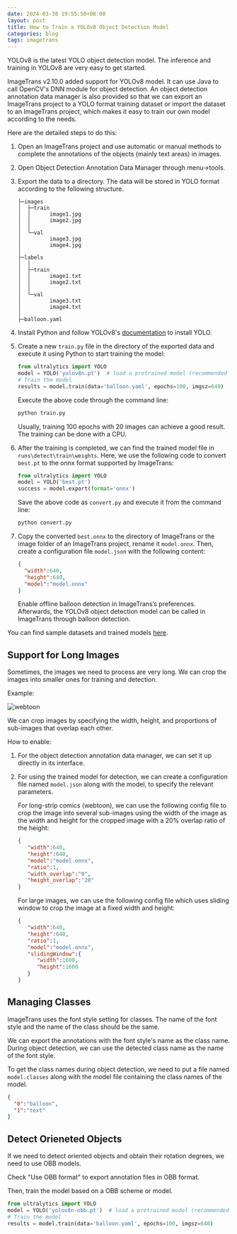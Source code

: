 ```yaml
---
date: 2024-03-30 19:55:50+08:00
layout: post
title: How to Train a YOLOv8 Object Detection Model
categories: blog
tags: imagetrans
---
```


YOLOv8 is the latest YOLO object detection model. The inference and training in YOLOv8 are very easy to get started.

ImageTrans v2.10.0 added support for YOLOv8 model. It can use Java to call OpenCV's DNN module for object detection. An object detection annotation data manager is also provided so that we can export an ImageTrans project to a YOLO format training dataset or import the dataset to an ImageTrans project, which makes it easy to train our own model according to the needs.

Here are the detailed steps to do this:

1. Open an ImageTrans project and use automatic or manual methods to complete the annotations of the objects (mainly text areas) in images.
2. Open Object Detection Annotation Data Manager through menu->tools.
3. Export the data to a directory. The data will be stored in YOLO format according to the following structure.

   ```
   ├─images
   │  ├─train
   │  │      image1.jpg
   │  │      image2.jpg
   │  │
   │  └─val
   │         image3.jpg
   │         image4.jpg
   │
   ├─labels
   │  │
   │  ├─train
   │  │      image1.txt
   │  │      image2.txt
   │  │
   │  └─val
   │         image3.txt
   │         image4.txt
   │
   ├─balloon.yaml
   ```

4. Install Python and follow YOLOv8's [documentation](https://docs.ultralytics.com/) to install YOLO.
5. Create a new `train.py` file in the directory of the exported data and execute it using Python to start training the model:

   ```py
   from ultralytics import YOLO
   model = YOLO('yolov8n.pt')  # load a pretrained model (recommended for training)
   # Train the model
   results = model.train(data='balloon.yaml', epochs=100, imgsz=640)
   ```

   Execute the above code through the command line:

   ```bash
   python train.py
   ```

   Usually, training 100 epochs with 20 images can achieve a good result. The training can be done with a CPU.

6. After the training is completed, we can find the trained model file in `runs\detect\train\weights`. Here, we use the following code to convert `best.pt` to the onnx format supported by ImageTrans:

   ```py
   from ultralytics import YOLO
   model = YOLO('best.pt')
   success = model.export(format='onnx')
   ```

   Save the above code as `convert.py` and execute it from the command line:

   ```bash
   python convert.py
   ```

7. Copy the converted `best.onnx` to the directory of ImageTrans or the image folder of an ImageTrans project, rename it `model.onnx`. Then, create a configuration file `model.json` with the following content:

   ```json
   {
     "width":640,
     "height":640,
     "model":"model.onnx"
   }
   ```

   Enable offline balloon detection in ImageTrans’s preferences. Afterwards, the YOLOv8 object detection model can be called in ImageTrans through balloon detection.

You can find sample datasets and trained models [here](https://github.com/xulihang/balloon-dataset/).

## Support for Long Images

Sometimes, the images we need to process are very long. We can crop the images into smaller ones for training and detection.

Example:

![webtoon](/gallery/projects/webtoon/out/SQ.webp)

We can crop images by specifying the width, height, and proportions of sub-images that overlap each other.

How to enable:

1. For the object detection annotation data manager, we can set it up directly in its interface.
2. For using the trained model for detection, we can create a configuration file named `model.json` along with the model, to specify the relevant parameters.


   For long-strip comics (webtoon), we can use the following config file to crop the image into several sub-images using the width of the image as the width and height for the cropped image with a 20% overlap ratio of the height:

   ```json
   {
      "width":640,
      "height":640,
      "model":"model.onnx",
      "ratio":1,
      "width_overlap":"0",
      "height_overlap":"20"
   }
   ```

   For large images, we can use the following config file which uses sliding window to crop the image at a fixed width and height:

   ```json
   {
      "width":640,
      "height":640,
      "ratio":1,
      "model":"model.onnx",
      "slidingWindow":{
         "width":1600,
         "height":1600
      }
   }
   ```

## Managing Classes

ImageTrans uses the font style setting for classes. The name of the font style and the name of the class should be the same.

We can export the annotations with the font style's name as the class name. During object detection, we can use the detected class name as the name of the font style.

To get the class names during object detection, we need to put a file named `model.classes` along with the model file containing the class names of the model.

```json
{
  "0":"balloon",
  "1":"text"
}
```

## Detect Orieneted Objects

If we need to detect oriented objects and obtain their rotation degrees, we need to use OBB models.

Check "Use OBB format" to export annotation files in OBB format.

Then, train the model based on a OBB scheme or model.

```py
from ultralytics import YOLO
model = YOLO('yolov8n-obb.pt')  # load a pretrained model (recommended for training)
# Train the model
results = model.train(data='balloon.yaml', epochs=100, imgsz=640)
```

